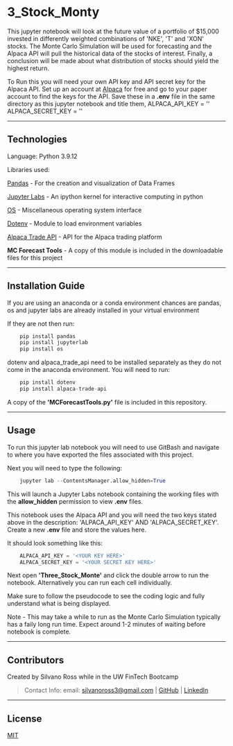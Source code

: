 # 3_Stock_Monty

This jupyter notebook will look at the future value of a portfolio of $15,000 invested 
in differently weighted combinations of 'NKE', 'T' and 'XON' stocks. The Monte Carlo
Simulation will be used for forecasting and the Alpaca API will pull the historical data
of the stocks of interest. Finally, a conclusion will be made about what distribution
of stocks should yield the highest return.

To Run this you will need your own API key and API secret key for the Alpaca API.
Set up an account at [Alpaca](https://alpaca.markets/) for free and go to your
paper account to find the keys for the API. Save these in a **.env** file in the
same directory as this jupyter notebook and title them,
ALPACA_API_KEY = '<Your Key Here>'
ALPACA_SECRET_KEY = '<Your Key Here>'

---

## Technologies

Language: Python 3.9.12

Libraries used:

[Pandas](https://pandas.pydata.org/pandas-docs/stable/index.html) - For the creation and visualization of Data Frames

[Jupyter Labs](https://jupyter.org/) - An ipython kernel for interactive computing in python

[OS](https://docs.python.org/3/library/os.html) - Miscellaneous operating system interface

[Dotenv](https://github.com/motdotla/dotenv) - Module to load environment variables 

[Alpaca Trade API](https://alpaca.markets/docs/) - API for the Alpaca trading platform

**MC Forecast Tools** - A copy of this module is included in the downloadable files for this project

---

## Installation Guide

If you are using an anaconda or a conda environment chances are pandas, os and jupyter labs are already installed in your virtual environment 

If they are not then run:
```python
    pip install pandas
    pip install jupyterlab
    pip install os
```

dotenv and alpaca_trade_api need to be installed separately as they do not come in the anaconda environment.
You will need to run:
```python
    pip install dotenv
    pip install alpaca-trade-api
```

A copy of the **'MCForecastTools.py'** file is included in this repository.

---

## Usage

To run this jupyter lab notebook you will need to use GitBash and navigate to where you have exported the files associated with this project.

Next you will need to type the following:

```python
    jupyter lab --ContentsManager.allow_hidden=True
```

This will launch a Jupyter Labs notebook containing the working files with the **allow_hidden** permission to view **.env** files.

This notebook uses the Alpaca API and you will need the two keys stated above in the description: 'ALPACA_API_KEY' AND 'ALPACA_SECRET_KEY'. Create a new **.env** file and store the values here.

It should look something like this:

```python
    ALPACA_API_KEY = '<YOUR KEY HERE>'
    ALPACA_SECRET_KEY = '<YOUR SECRET KEY HERE>'
```

Next open **'Three_Stock_Monte'** and click the double arrow to run the notebook. Alternatively you can run each cell individually.

Make sure to follow the pseudocode to see the coding logic and fully understand what is being displayed.

Note - This may take a while to run as the Monte Carlo Simulation typically has a faily long run time. Expect around 1-2 minutes of waiting before notebook is complete.

---

## Contributors

Created by Silvano Ross while in the UW FinTech Bootcamp
> Contact Info:
> email: silvanoross3@gmail.com |
> [GitHub](https://github.com/silvanoross) |
> [LinkedIn](https://www.linkedin.com/in/silvano-ross-b6a15a93/)

---

## License

[MIT](LICENSE)



